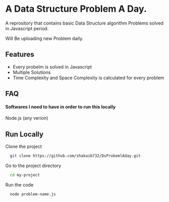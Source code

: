 
# A Data Structure Problem A Day.

A reprository that contains basic Data Structure algorithm Problems solved in Javascript period.



Will Be uploading new Problem daily.

## Features

- Every probelm is solved in Javascript
- Multiple Solutions
- Time Complexity and Space Complexity is calculated for every problem



## FAQ

#### Softwares I need to have in order to run this locally

Node.js (any verion)




## Run Locally

Clone the project

```bash
  git clone https://github.com/shakaib732/DsProbemlAday.git
```

Go to the project directory

```bash
  cd my-project
```

Run the code

```bash
  node problem-name.js
```



